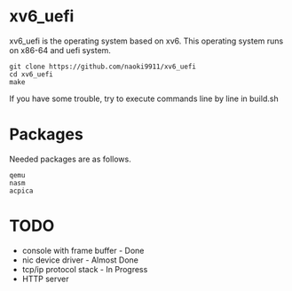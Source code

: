 # xv6_uefi
xv6_uefi is the operating system based on xv6.
This operating system runs on x86-64 and uefi system.

```
git clone https://github.com/naoki9911/xv6_uefi
cd xv6_uefi
make
```
If you have some trouble, try to execute commands line by line in build.sh
# Packages
Needed packages are as follows.

```
qemu
nasm
acpica
```

# TODO
- console with frame buffer - Done
- nic device driver - Almost Done
- tcp/ip protocol stack - In Progress
- HTTP server
